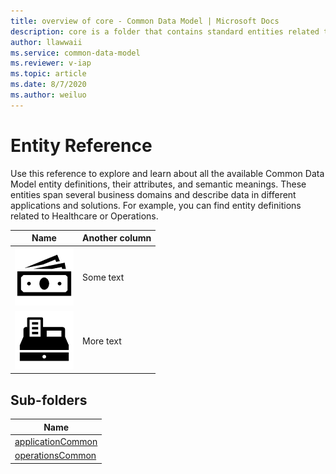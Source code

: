 ```yaml
---
title: overview of core - Common Data Model | Microsoft Docs
description: core is a folder that contains standard entities related to the Common Data Model.
author: llawwaii
ms.service: common-data-model
ms.reviewer: v-iap
ms.topic: article
ms.date: 8/7/2020
ms.author: weiluo
---
```


# Entity Reference

Use this reference to explore and learn about all the available Common Data Model entity definitions, their attributes, and semantic meanings. These entities span several business domains and describe data in different applications and solutions. For example, you can find entity definitions related to Healthcare or Operations.  

| Name   | Another column |
|--------|------------------|
[![x](../../media/ent-ref/img1.png)](https://docs.microsoft.com/common-data-model/schema/core/applicationcommon/foundationcommon/crmcommon/solutions/customerinsights/overview)| Some text |
[![x](../../media/ent-ref/img2.png)](https://microsoft.github.io/CDM/SchemaViz.html?initialManifest=manifests/insightsApplications.manifest.cdm.json&simpleChrome=true)| More text|

## Sub-folders

|Name|
|---|
|[applicationCommon](applicationCommon/overview.md)|
|[operationsCommon](operationsCommon/overview.md)|


